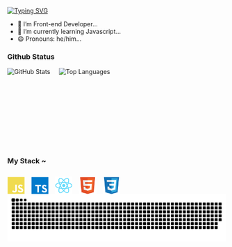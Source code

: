 [![Typing SVG](https://readme-typing-svg.demolab.com?font=Fira+Code&weight=600&size=25&pause=1000&color=ff5e4d&random=false&width=435&height=40&lines=Hi,+I'm+Walter+Dudnic!+%F0%9F%91%BE%F0%9F%93%9A)](https://git.io/typing-svg)


- 🔭 I’m Front-end Developer...
- 🌱 I’m currently learning Javascript...
- 😄 Pronouns: he/him...

<div align="left">
  
  <h3 align="left">Github Status </h3>
 
  <div style="display: flex; flex-direction: row; gap: 20px;">
    <img src="https://github-readme-stats.vercel.app/api?username=Walttinhu&show_icons=true&theme=dracula" alt="GitHub Stats" height="165"/>
    <img src="https://github-readme-stats.vercel.app/api/top-langs/?username=Walttinhu&layout=compact&theme=dracula" alt="Top Languages" height="165"/>
  </div>

  <br>

 <h3 align="left">My Stack ~</h3>
  <div style="display: flex; gap: 15px; padding-top: 10px;">
    <img alt="Walttinhu-Js" height="40" width="40" src="https://raw.githubusercontent.com/devicons/devicon/master/icons/javascript/javascript-plain.svg">
    <img alt="Walttinhu-Ts" height="40" width="40" src="https://raw.githubusercontent.com/devicons/devicon/master/icons/typescript/typescript-plain.svg">
    <img alt="Walttinhu-React" height="40" width="40" src="https://raw.githubusercontent.com/devicons/devicon/master/icons/react/react-original.svg">
    <img alt="Walttinhu-HTML" height="40" width="40" src="https://raw.githubusercontent.com/devicons/devicon/master/icons/html5/html5-original.svg">
    <img alt="Walttinhu-CSS" height="40" width="40" src="https://raw.githubusercontent.com/devicons/devicon/master/icons/css3/css3-original.svg">
  </div>

</div>

<picture align="center">
  <source media="(prefers-color-scheme: dark)" srcset="https://raw.githubusercontent.com/mari4souza/mari4souza/output/github-contribution-grid-snake-dark.svg">
  <source media="(prefers-color-scheme: light)" srcset="https://raw.githubusercontent.com/mari4souza/mari4souza/output/github-contribution-grid-snake-dark.svg">
  <img align="center" alt="github contribution grid snake animation" src="https://raw.githubusercontent.com/mari4souza/mari4souza/output/github-contribution-grid-snake.svg">
</picture>


